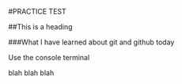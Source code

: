 #PRACTICE TEST

##This is a heading

###What I have learned about git and github today

Use the console terminal

blah blah blah
